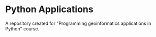 # Python Applications
A repository created for "Programming geoinformatics applications in Python" course.
